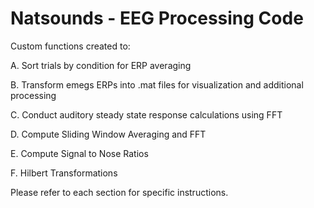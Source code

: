 # Natsounds - EEG Processing Code
Custom functions created to:

A. Sort trials by condition for ERP averaging

B. Transform emegs ERPs into .mat files for visualization and additional processing 

C. Conduct auditory steady state response calculations using FFT

D. Compute Sliding Window Averaging and FFT

E. Compute Signal to Nose Ratios

F. Hilbert Transformations

Please refer to each section for specific instructions.
